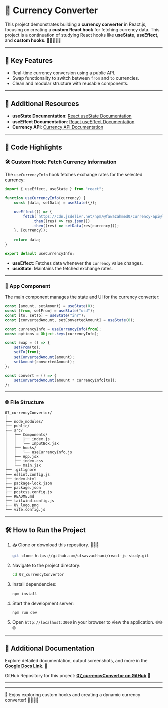 # 🔐 Currency Converter

This project demonstrates building a **currency converter** in React.js, focusing on creating a **custom React hook** for fetching currency data. This project is a continuation of studying React hooks like **useState**, **useEffect**, and **custom hooks**. 👨‍💻✨✨✨

---

## 🔑 Key Features

- Real-time currency conversion using a public API.
- Swap functionality to switch between `from` and `to` currencies.
- Clean and modular structure with reusable components.

---

## 🐶 Additional Resources

- **useState Documentation**: [React useState Documentation](https://react.dev/reference/react/useState)
- **useEffect Documentation**: [React useEffect Documentation](https://react.dev/reference/react/useEffect)
- **Currency API**: [Currency API Documentation](https://cdn.jsdelivr.net/npm/@fawazahmed0/currency-api@latest/v1/currencies/use.json)

---

## 📜 Code Highlights

### 🛠️ Custom Hook: Fetch Currency Information

The `useCurrencyInfo` hook fetches exchange rates for the selected currency:

```javascript
import { useEffect, useState } from "react";

function useCurrencyInfo(currency) {
    const [data, setData] = useState({});

    useEffect(() => {
        fetch(`https://cdn.jsdelivr.net/npm/@fawazahmed0/currency-api@latest/v1/currencies/${currency}.json`)
            .then((res) => res.json())
            .then((res) => setData(res[currency]));
    }, [currency]);

    return data;
}

export default useCurrencyInfo;
```

- **useEffect**: Fetches data whenever the `currency` value changes.
- **useState**: Maintains the fetched exchange rates.

---

### 🧠 App Component

The main component manages the state and UI for the currency converter:

```javascript
const [amount, setAmount] = useState(0);
const [from, setFrom] = useState("usd");
const [to, setTo] = useState("inr");
const [convertedAmount, setConvertedAmount] = useState(0);

const currencyInfo = useCurrencyInfo(from);
const options = Object.keys(currencyInfo);

const swap = () => {
    setFrom(to);
    setTo(from);
    setConvertedAmount(amount);
    setAmount(convertedAmount);
};

const convert = () => {
    setConvertedAmount(amount * currencyInfo[to]);
};
```

---

### 🌐 File Structure

```
07_currencyConvertor/
│
├── node_modules/
├── public/
├── src/
│   ├── Components/
│   │   ├── index.js
│   │   └── InputBox.jsx
│   ├── hooks/
│   │   └── useCurrencyInfo.js
│   ├── App.jsx
│   ├── index.css
│   └── main.jsx
├── .gitignore
├── eslint.config.js
├── index.html
├── package-lock.json
├── package.json
├── postcss.config.js
├── README.md
├── tailwind.config.js
├── UV_logo.png
└── vite.config.js
```

---

## 🛠️ How to Run the Project

1. 📥 Clone or download this repository. 🚀🚀🚀

   ```bash
   git clone https://github.com/utsavvachhani/react-js-study.git
   ```

2. Navigate to the project directory:

   ```bash
   cd 07_currencyConvertor
   ```

3. Install dependencies:

   ```bash
   npm install
   ```

4. Start the development server:

   ```bash
   npm run dev
   ```

5. Open `http://localhost:3000` in your browser to view the application. 🌐🌐🌐


---

## 📄 Additional Documentation

Explore detailed documentation, output screenshots, and more in the **[Google Docs Link](https://docs.google.com/document/d/1ctpcrVYxu4TZ7CLbSXjdULtTosYhxsgeqypGkwC-bQY/edit?tab=t.5yj6x3tores4)**. 📑

GitHub Repository for this project: **[07_currencyConvertor on GitHub](https://github.com/utsavvachhani/react-js-study/tree/main/07_currencyConvertor)** 🔗

---
---

🎉 Enjoy exploring custom hooks and creating a dynamic currency converter! 🔑✨✨✨

